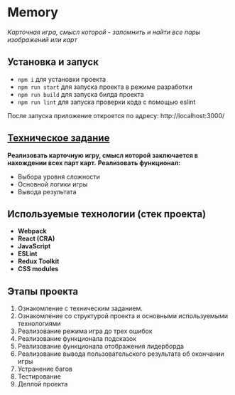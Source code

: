 # Memory

_Карточная игра, смысл которой - запомнить и найти все пары изображений или карт_

## Установка и запуск

- `npm i` для установки проекта
- `npm run start` для запуска проекта в режиме разработки
- `npm run build` для запуска билда проекта
- `npm run lint` для запуска проверки кода с помощью eslint

После запуска приложение откроется по адресу: http://localhost:3000/

## [Техническое задание](./docs/mvp-spec.md)

**Реализовать карточную игру, смысл которой заключается в нахождении всех парт карт.**
**Реализовать функционал:**

- Выбора уровня сложности
- Основной логики игры
- Вывода результата

## Используемые технологии (стек проекта)

- **Webpack**
- **React (CRA)**
- **JavaScript**
- **ESLint**
- **Redux Toolkit**
- **CSS modules**

## Этапы проекта

1. Ознакомление с техническим заданием.
2. Ознакомление со структурой проекта и основными используемыми технологиями
3. Реализование режима игра до трех ошибок
4. Реализование функционала подсказок
5. Реализование функционала отображения лидерборда
6. Реализование вывода пользовательского результата об окончании игры
7. Устранение багов
8. Тестирование
9. Деплой проекта
